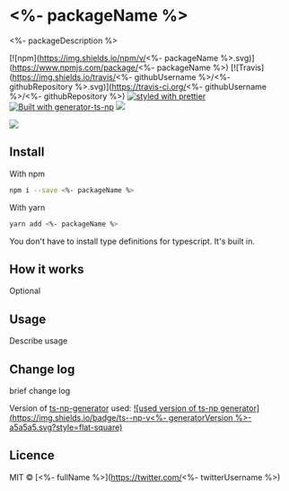# <%- packageName %>

<%- packageDescription %>

[![npm](https://img.shields.io/npm/v/<%- packageName %>.svg)](https://www.npmjs.com/package/<%- packageName %>)
[![Travis](https://img.shields.io/travis/<%- githubUsername %>/<%- githubRepository %>.svg)](https://travis-ci.org/<%- githubUsername %>/<%- githubRepository %>)
[![styled with prettier](https://img.shields.io/badge/code_style-prettier-ff69b4.svg)](https://github.com/prettier/prettier)
[![Built with generator-ts-np](https://img.shields.io/badge/scaffolding-ts_np-2699ad.svg)](https://github.com/vajahath/generator-ts-np)
[![](https://img.shields.io/badge/TypeScript-Ready-blue.svg)](https://www.typescriptlang.org/)

<!-- [![npm](https://img.shields.io/npm/dt/<%- packageName %>.svg)]() -->

![](https://cataas.com/cat)

## Install

With npm

```bash
npm i --save <%- packageName %>
```

With yarn

```bash
yarn add <%- packageName %>
```

You don't have to install type definitions for typescript. It's built in.

## How it works

Optional

## Usage

Describe usage

## Change log

brief change log

Version of [ts-np-generator](https://github.com/vajahath/generator-ts-np) used: [![used version of ts-np generator](https://img.shields.io/badge/ts--np-v<%- generatorVersion %>-a5a5a5.svg?style=flat-square)](https://github.com/vajahath/generator-ts-np)

## Licence

MIT &copy; [<%- fullName %>](https://twitter.com/<%- twitterUsername %>)
